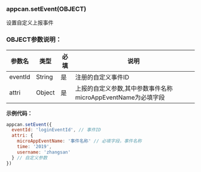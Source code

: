 ### appcan.setEvent(OBJECT)

设置自定义上报事件

### OBJECT参数说明：

|参数名|	类型|	必填|	说明|
|---|---|---|---|
|eventId|	String|	是|	注册的自定义事件ID|
|attri	| Object	|是|	上报的自定义参数,其中参数事件名称microAppEventName为必填字段|


**示例代码：**

```JavaScript
appcan.setEvent({
  eventId: 'loginEventId', // 事件ID
  attri: {
    microAppEventName: '事件名称' // 必填字段，事件名称
    time: '2019',
    username: 'zhangsan'
  } // 自定义参数
})
```


